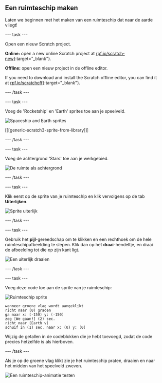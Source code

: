 ## Een ruimteschip maken

Laten we beginnen met het maken van een ruimteschip dat naar de aarde vliegt!

\--- task \---

Open een nieuw Scratch project.

**Online:** open a new online Scratch project at [rpf.io/scratch-new](https://rpf.io/scratchon){:target="_blank"}.

**Offline:** open een nieuw project in de offline editor.

If you need to download and install the Scratch offline editor, you can find it at [rpf.io/scratchoff](https://rpf.io/scratchoff){:target="_blank"}.

\--- /task \---

\--- task \---

Voeg de 'Rocketship' en 'Earth' sprites toe aan je speelveld.

![Spaceship and Earth sprites](images/space-sprites.png)

[[[generic-scratch3-sprite-from-library]]]

\--- /task \---

\--- task \---

Voeg de achtergrond 'Stars' toe aan je werkgebied.

![De ruimte als achtergrond](images/space-backdrop.png)

\--- /task \---

\--- task \---

Klik eerst op de sprite van je ruimteschip en klik vervolgens op de tab **Uiterlijken**.

![Sprite uiterlijk](images/space-costume.png)

\--- /task \---

\--- task \---

Gebruik het **pijl**-gereedschap om te klikken en een rechthoek om de hele ruimteschipafbeelding te slepen. Klik dan op het **draai**-hendeltje, en draai de afbeelding tot die op zijn kant ligt.

![Een uiterlijk draaien](images/space-rotate.png)

\--- /task \---

\--- task \---

Voeg deze code toe aan de sprite van je ruimteschip:

![Ruimteschip sprite](images/sprite-spaceship.png)

```blocks3
wanneer groene vlag wordt aangeklikt
richt naar (0) graden
ga naar x: (-150) y: (-150)
zeg [We gaan!] (2) sec.
richt naar (Earth v)
schuif in (1) sec. naar x: (0) y: (0)
```

Wijzig de getallen in de codeblokken die je hebt toevoegd, zodat de code precies hetzelfde is als hierboven.

\--- /task \---

Als je op de groene vlag klikt zie je het ruimteschip praten, draaien en naar het midden van het speelveld zweven.

![Een ruimteschip-animatie testen](images/space-animate-stage.png)